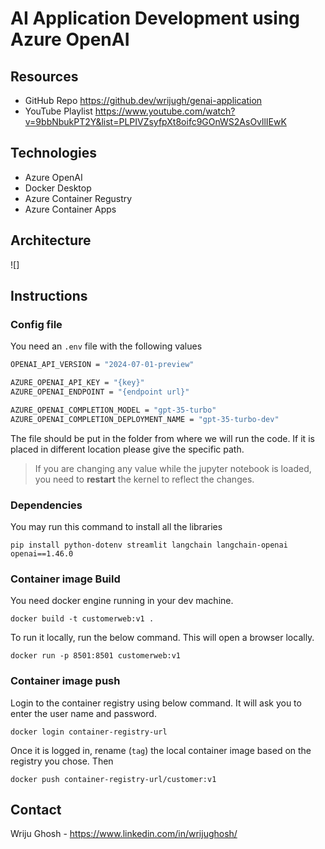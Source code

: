 # AI Application Development using Azure OpenAI

## Resources 

- GitHub Repo https://github.dev/wrijugh/genai-application
- YouTube Playlist https://www.youtube.com/watch?v=9bbNbukPT2Y&list=PLPIVZsyfpXt8oifc9GOnWS2AsOvllIEwK


## Technologies 
- Azure OpenAI
- Docker Desktop
- Azure Container Regustry
- Azure Container Apps 

## Architecture 
![]


## Instructions

### Config file
You need an `.env` file with the following values 

```bash
OPENAI_API_VERSION = "2024-07-01-preview"

AZURE_OPENAI_API_KEY = "{key}"
AZURE_OPENAI_ENDPOINT = "{endpoint url}"

AZURE_OPENAI_COMPLETION_MODEL = "gpt-35-turbo"
AZURE_OPENAI_COMPLETION_DEPLOYMENT_NAME = "gpt-35-turbo-dev"
```

The file should be put in the folder from where we will run the code. If it is placed in different location please give the specific path. 

> If you are changing any value while the jupyter notebook is loaded, you need to **restart** the kernel to reflect the changes. 

### Dependencies

You may run this command to install all the libraries

```
pip install python-dotenv streamlit langchain langchain-openai openai==1.46.0
```

### Container image Build

You need docker engine running in your dev machine. 

```
docker build -t customerweb:v1 .
```

To run it locally, run the below command. This will open a browser locally. 

```
docker run -p 8501:8501 customerweb:v1
```

### Container image push

Login to the container registry using below command. It will ask you to enter the user name and password. 

```
docker login container-registry-url
```

Once it is logged in, rename (`tag`) the local container image based on the registry you chose. Then 

```
docker push container-registry-url/customer:v1 
```

## Contact
Wriju Ghosh - https://www.linkedin.com/in/wrijughosh/